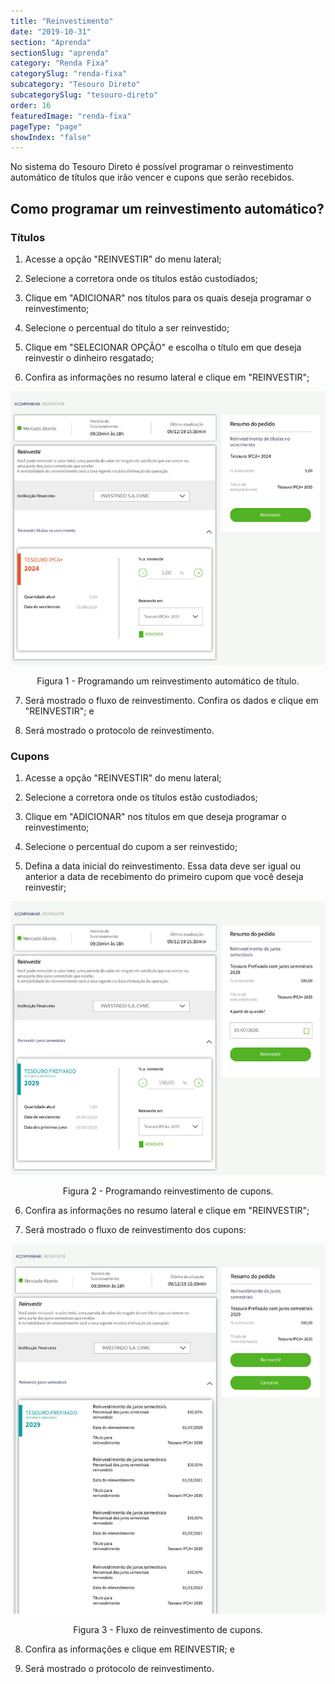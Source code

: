 ```yaml
---
title: "Reinvestimento"
date: "2019-10-31"
section: "Aprenda"
sectionSlug: "aprenda"
category: "Renda Fixa"
categorySlug: "renda-fixa"
subcategory: "Tesouro Direto"
subcategorySlug: "tesouro-direto"
order: 16
featuredImage: "renda-fixa"
pageType: "page"
showIndex: "false"
---
```


No sistema do Tesouro Direto é possível programar o reinvestimento automático de títulos que irão vencer e cupons que serão recebidos.

## Como programar um reinvestimento automático?

### Títulos

1. Acesse a opção "REINVESTIR" do menu lateral;

2. Selecione a corretora onde os títulos estão custodiados;

3. Clique em "ADICIONAR" nos títulos para os quais deseja programar o reinvestimento;

4. Selecione o percentual do título a ser reinvestido;

5. Clique em "SELECIONAR OPÇÃO" e escolha o título em que deseja reinvestir o dinheiro resgatado;

6. Confira as informações no resumo lateral e clique em "REINVESTIR";

![Tesouro Direto - Reinvestir Títulos](./img/reinvestimento-td-001.jpg)

<p class="legenda" style="text-align:center">Figura 1 - Programando um reinvestimento automático de título.</p>

7. Será  mostrado o fluxo de reinvestimento. Confira os dados e clique em "REINVESTIR"; e

8. Será mostrado o protocolo de reinvestimento.


### Cupons

1. Acesse a opção "REINVESTIR" do menu lateral;

2. Selecione a corretora onde os títulos estão custodiados;

3. Clique em "ADICIONAR" nos títulos em que deseja programar o reinvestimento;

4. Selecione o percentual do cupom a ser reinvestido;

5. Defina a data inicial do reinvestimento. Essa data deve ser igual ou anterior a data de recebimento do primeiro cupom que você deseja reinvestir;

![Tesouro Direto - Reinvestir Títulos](./img/reinvestimento-td-002.jpg)

<p class="legenda" style="text-align:center">Figura 2 - Programando reinvestimento de cupons.</p>

6. Confira as informações no resumo lateral e clique em "REINVESTIR";

7. Será mostrado o fluxo de reinvestimento dos cupons:

![Tesouro Direto - Reinvestir Títulos](./img/reinvestimento-td-003.jpg)

<p class="legenda" style="text-align:center">Figura 3 - Fluxo de reinvestimento de cupons.</p>

8. Confira as informações e clique em REINVESTIR; e

9. Será mostrado o protocolo de reinvestimento.